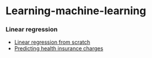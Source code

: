# Learning-machine-learning

### Linear regression
- [Linear regression from scratch](./linear_regression/Linear_regression_from_scratch.pdf)
- [Predicting health insurance charges](./linear_regression/Health_insurance_charges.pdf)
